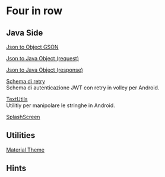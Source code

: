 # Four in row

## Java Side

[Json to Object GSON](https://stackoverflow.com/questions/49562317/convert-java-object-to-jsonobject)

[Json to Java Object (request)](https://stackoverflow.com/questions/5571092/convert-object-to-json-in-android)

[Json to Java Object (response)](https://stackoverflow.com/questions/35210070/converting-jsonobject-to-java-object)

[Schema di retry](https://stackoverflow.com/questions/53958598/get-access-token-from-refresh-token-in-volley)  
Schema di autenticazione JWT con retry in volley per Android.

[TextUtils](https://developer.android.com/reference/android/text/TextUtils.html)  
Utilitiy per manipolare le stringhe in Android.

[SplashScreen](https://medium.com/swlh/splash-screen-in-android-8ab250e40190)

## Utilities

[Material Theme](https://plugins.jetbrains.com/plugin/8006-material-theme-ui)


## Hints
